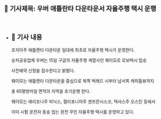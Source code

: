 ## 📰 기사제목: 우버 애틀란타 다운타운서 자율주행 택시 운행 
<br>

- ## 📄 기사 내용
  조지아주 애틀랜타 다운타운 일대에 최초로 자율주행 택시가 운영한다.

  승차공유업체 우버는 15일 구글의 자율주행 계열사인 웨이모로 로보택시 탑승

  사전예약 신청을 접수한다고 밝혔다.

  웨이모는 애틀랜타 다운타운을 중심으로 북쪽 벅헤드 시부터 남서쪽 캐피톨뷰까지

  총 65평방마일 면적의 지역을 초기운행 한다.

  웨이모는 애리조나주 피닉스, 캘리포니아주 샌프란시스코, 텍사스주 오스틴 등에서

  이미 시험 운전자 동승 업는 완전 무인 자율주행 택시를 운영하고 있다. 
